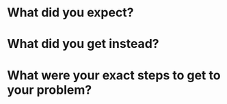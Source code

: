 # What did you expect?


# What did you get instead?


# What were your exact steps to get to your problem?
